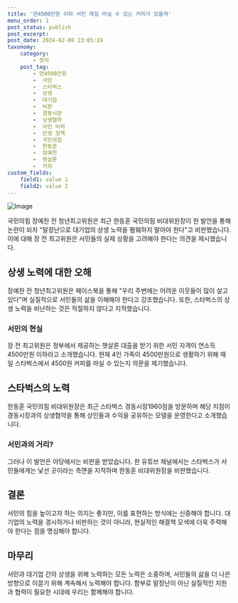 ```yaml
---
title: '연4500만원 이하 서민 매일 마실 수 있는 커피가 있을까'
menu_order: 1
post_status: publish
post_excerpt: 
post_date: 2024-02-08 23:05:19
taxonomy:
    category:
        - 정치
    post_tag:
        - 연4500만원
        -  서민
        -  스타벅스
        -  상생
        -  대기업
        -  비판
        -  경동시장
        -  상생협약
        -  서민 비하
        -  민생 정책
        -  국민의힘
        -  한동훈
        -  장예찬
        -  햇살론
        -  커피
custom_fields:
    field1: value 1
    field2: value 2
---
```


![Image](https://imgnews.pstatic.net/image/005/2024/02/06/2023032309533766376_1679532818_0019141269_20240206182301453.jpg?type=w647)

국민의힘 장예찬 전 청년최고위원은 최근 한동훈 국민의힘 비대위원장이 한 발언을 통해 논란이 되자 "말장난으로 대기업의 상생 노력을 폄훼하지 말아야 한다"고 비판했습니다. 이에 대해 장 전 최고위원은 서민들의 실제 상황을 고려해야 한다는 의견을 제시했습니다.
## 상생 노력에 대한 오해
장예찬 전 청년최고위원은 페이스북을 통해 "우리 주변에는 어려운 이웃들이 많이 살고 있다"며 실질적으로 서민들의 삶을 이해해야 한다고 강조했습니다. 또한, 스타벅스의 상생 노력을 비난하는 것은 적절하지 않다고 지적했습니다.
### 서민의 현실
장 전 최고위원은 정부에서 제공하는 햇살론 대출을 받기 위한 서민 자격이 연소득 4500만원 이하라고 소개했습니다. 현재 4인 가족이 4500만원으로 생활하기 위해 매일 스타벅스에서 4500원 커피를 마실 수 있는지 의문을 제기했습니다.
## 스타벅스의 노력
한동훈 국민의힘 비대위원장은 최근 스타벅스 경동시장1960점을 방문하며 해당 지점이 경동시장과의 상생협약을 통해 상인들과 수익을 공유하는 모델을 운영한다고 소개했습니다.
### 서민과의 거리?
그러나 이 발언은 야당에서는 비판을 받았습니다. 한 유튜브 채널에서는 스타벅스가 서민들에게는 낯선 곳이라는 측면을 지적하며 한동훈 비대위원장을 비판했습니다.
## 결론
서민의 힘을 높이고자 하는 의지는 좋지만, 이를 표현하는 방식에는 신중해야 합니다. 대기업의 노력을 경시하거나 비판하는 것이 아니라, 현실적인 해결책 모색에 더욱 주력해야 한다는 점을 명심해야 합니다.
## 마무리
서민과 대기업 간의 상생을 위해 노력하는 모든 노력은 소중하며, 서민들의 삶을 더 나은 방향으로 이끌기 위해 계속해서 노력해야 합니다. 함부로 말장난이 아닌 실질적인 지원과 협력이 필요한 시대에 우리는 함께해야 합니다.
